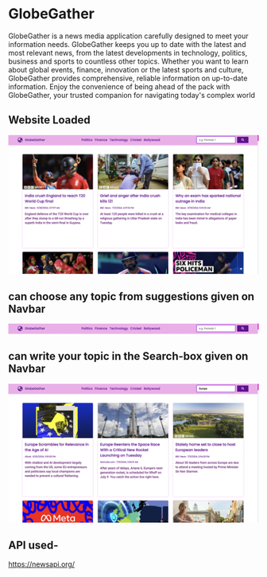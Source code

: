 # GlobeGather
GlobeGather is a news media application carefully designed to meet your information needs. GlobeGather keeps you up to date with the latest and most relevant news, from the latest developments in technology, politics, business and sports to countless other topics. Whether you want to learn about global events, finance, innovation or the latest sports and culture, GlobeGather provides comprehensive, reliable information on up-to-date information. Enjoy the convenience of being ahead of the pack with GlobeGather, your trusted companion for navigating today's complex world

## Website Loaded 
![img1](https://github.com/VaibhavMurarka/GlobeGather/blob/main/img1(homepage).png)

## can choose any topic from suggestions given on Navbar
![img2](https://github.com/VaibhavMurarka/GlobeGather/blob/main/img2(navbar).png)

## can write your topic in the Search-box given on Navbar 
![img3](https://github.com/VaibhavMurarka/GlobeGather/blob/main/img3(searchresults).png)

## API used-
https://newsapi.org/
